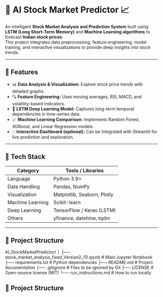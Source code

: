 # 🧠 AI Stock Market Predictor 📈

An intelligent **Stock Market Analysis and Prediction System** built using **LSTM (Long Short-Term Memory)** and **Machine Learning algorithms** to forecast **Indian stock prices**.  
This project integrates data preprocessing, feature engineering, model training, and interactive visualizations to provide deep insights into stock trends.

---

## 🚀 Features

- 📊 **Data Analysis & Visualization:** Explore stock price trends with detailed graphs.
- 🔍 **Feature Engineering:** Uses moving averages, RSI, MACD, and volatility-based indicators.
- 🤖 **LSTM Deep Learning Model:** Captures long-term temporal dependencies in time-series data.
- 📈 **Machine Learning Comparison:** Implements Random Forest, XGBoost, and Linear Regression models.
- 💡 **Interactive Dashboard (optional):** Can be integrated with Streamlit for live prediction and exploration.

---

## 🧠 Tech Stack

| Category | Tools / Libraries |
|-----------|------------------|
| Language | Python 3.9+ |
| Data Handling | Pandas, NumPy |
| Visualization | Matplotlib, Seaborn, Plotly |
| Machine Learning | Scikit-learn |
| Deep Learning | TensorFlow / Keras (LSTM) |
| Others | yfinance, datetime, tqdm |

---
## 📂 Project Structure

AI_StockMarketPredictor/
│
├── stock_market_analysis_fixed_Version2_(1).ipynb # Main Jupyter Notebook
├── requirements.txt # Python dependencies
├── README.md # Project documentation
├── .gitignore # Files to be ignored by Git
├── LICENSE # Open-source license (MIT)
└── run_instructions.md # How to run locally

## 📂 Project Structure

